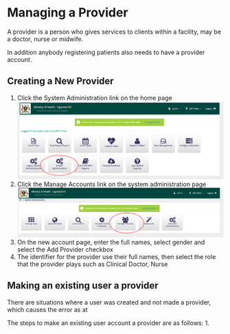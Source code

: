 # Managing a Provider 
A provider is a person who gives services to clients within a facility, may be a doctor, nurse or midwife. 

In addition anybody registering patients also needs to have a provider account. 
## Creating a New Provider
1. Click the System Administration link on the home page
![System Administration](images/system_administration_link.png)
2. Click the Manage Accounts link on the system administration page
 ![Manage Account Link](images/manage_account_link.png)
3. On the new account page, enter the full names, select gender and select the Add Provider checkbox
4. The identifier for the provider use their full names, then select the role that the provider plays such as Clinical Doctor, Nurse

## Making an existing user a provider
There are situations where a user was created and not made a provider, which causes the error as at 

The steps to make an existing user account a provider are as follows:
1. 